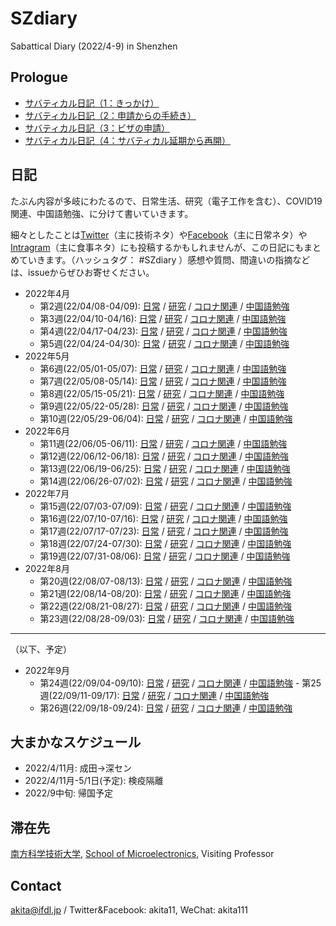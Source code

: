 # SZdiary
Sabattical Diary (2022/4-9) in Shenzhen

## Prologue

- [サバティカル日記（1：きっかけ）](https://note.com/akita11/n/n52348f0d092b)
- [サバティカル日記（2：申請からの手続き）](https://note.com/akita11/n/n8bd2e25d5b19)
- [サバティカル日記（3：ビザの申請）](https://note.com/akita11/n/n400bafc51eb4)
- [サバティカル日記（4：サバティカル延期から再開）](https://note.com/akita11/n/n984411af4c56)


## 日記

たぶん内容が多岐にわたるので、日常生活、研究（電子工作を含む）、COVID19関連、中国語勉強、に分けて書いていきます。

細々としたことは[Twitter](https://twitter.com/akita11)（主に技術ネタ）や[Facebook](https://www.facebook.com/akita11)（主に日常ネタ）や[Intragram](https://www.instagram.com/akita11_/)（主に食事ネタ）にも投稿するかもしれませんが、この日記にもまとめていきます。（ハッシュタグ： #SZdiary ）感想や質問、間違いの指摘などは、issueからぜひお寄せください。

- 2022年4月
  - 第2週(22/04/08-04/09): [日常](diary/diary/2204-2.md) / [研究](diary/research/2204-2.md) / [コロナ関連](diary/covid19/2204-2.md) / [中国語勉強](diary/chinese/2204-2.md)
  - 第3週(22/04/10-04/16): [日常](diary/diary/2204-3.md) / [研究](diary/research/2204-3.md) / [コロナ関連](diary/covid19/2204-3.md) / [中国語勉強](diary/chinese/2204-3.md)
  - 第4週(22/04/17-04/23): [日常](diary/diary/2204-4.md) / [研究](diary/research/2204-4.md) / [コロナ関連](diary/covid19/2204-4.md) / [中国語勉強](diary/chinese/2204-4.md)
  - 第5週(22/04/24-04/30): [日常](diary/diary/2204-5.md) / [研究](diary/research/2204-5.md) / [コロナ関連](diary/covid19/2204-5.md) / [中国語勉強](diary/chinese/2204-5.md)
- 2022年5月
  - 第6週(22/05/01-05/07): [日常](diary/diary/2205-1.md) / [研究](diary/research/2205-1.md) / [コロナ関連](diary/covid19/2205-1.md) / [中国語勉強](diary/chinese/2205-1.md)
  - 第7週(22/05/08-05/14): [日常](diary/diary/2205-2.md) / [研究](diary/research/2205-2.md) / [コロナ関連](diary/covid19/2205-2.md) / [中国語勉強](diary/chinese/2205-2.md)
  - 第8週(22/05/15-05/21): [日常](diary/diary/2205-3.md) / [研究](diary/research/2205-3.md) / [コロナ関連](diary/covid19/2205-3.md) / [中国語勉強](diary/chinese/2205-3.md)
  - 第9週(22/05/22-05/28): [日常](diary/diary/2205-4.md) / [研究](diary/research/2205-4.md) / [コロナ関連](diary/covid19/2205-4.md) / [中国語勉強](diary/chinese/2205-4.md)
  - 第10週(22/05/29-06/04): [日常](diary/diary/2205-5.md) / [研究](diary/research/2205-5.md) / [コロナ関連](diary/covid19/2205-5.md) / [中国語勉強](diary/chinese/2205-5.md)
- 2022年6月
  - 第11週(22/06/05-06/11): [日常](diary/diary/2206-1.md) / [研究](diary/research/2206-1.md) / [コロナ関連](diary/covid19/2206-1.md) / [中国語勉強](diary/chinese/2206-1.md)
  - 第12週(22/06/12-06/18): [日常](diary/diary/2206-2.md) / [研究](diary/research/2206-2.md) / [コロナ関連](diary/covid19/2206-2.md) / [中国語勉強](diary/chinese/2206-2.md)
  - 第13週(22/06/19-06/25): [日常](diary/diary/2206-3.md) / [研究](diary/research/2206-3.md) / [コロナ関連](diary/covid19/2206-3.md) / [中国語勉強](diary/chinese/2206-3.md)
  - 第14週(22/06/26-07/02): [日常](diary/diary/2206-4.md) / [研究](diary/research/2206-4.md) / [コロナ関連](diary/covid19/2206-4.md) / [中国語勉強](diary/chinese/2206-4.md)
- 2022年7月
  - 第15週(22/07/03-07/09): [日常](diary/diary/2207-1.md) / [研究](diary/research/2207-1.md) / [コロナ関連](diary/covid19/2207-1.md) / [中国語勉強](diary/chinese/2207-1.md)
  - 第16週(22/07/10-07/16): [日常](diary/diary/2207-2.md) / [研究](diary/research/2207-2.md) / [コロナ関連](diary/covid19/2207-2.md) / [中国語勉強](diary/chinese/2207-2.md)
  - 第17週(22/07/17-07/23): [日常](diary/diary/2207-3.md) / [研究](diary/research/2207-3.md) / [コロナ関連](diary/covid19/2207-3.md) / [中国語勉強](diary/chinese/2207-3.md)
  - 第18週(22/07/24-07/30): [日常](diary/diary/2207-4.md) / [研究](diary/research/2207-4.md) / [コロナ関連](diary/covid19/2207-4.md) / [中国語勉強](diary/chinese/2207-4.md)
  - 第19週(22/07/31-08/06): [日常](diary/diary/2207-5.md) / [研究](diary/research/2207-5.md) / [コロナ関連](diary/covid19/2207-5.md) / [中国語勉強](diary/chinese/2207-5.md)
- 2022年8月
  - 第20週(22/08/07-08/13): [日常](diary/diary/2208-1.md) / [研究](diary/research/2208-1.md) / [コロナ関連](diary/covid19/2208-1.md) / [中国語勉強](diary/chinese/2208-1.md)
  - 第21週(22/08/14-08/20): [日常](diary/diary/2208-2.md) / [研究](diary/research/2208-2.md) / [コロナ関連](diary/covid19/2208-2.md) / [中国語勉強](diary/chinese/2208-2.md)
  - 第22週(22/08/21-08/27): [日常](diary/diary/2208-3.md) / [研究](diary/research/2208-3.md) / [コロナ関連](diary/covid19/2208-3.md) / [中国語勉強](diary/chinese/2208-3.md)
  - 第23週(22/08/28-09/03): [日常](diary/diary/2208-4.md) / [研究](diary/research/2208-4.md) / [コロナ関連](diary/covid19/2208-4.md) / [中国語勉強](diary/chinese/2208-4.md)
  
***
（以下、予定）
- 2022年9月
  - 第24週(22/09/04-09/10): [日常](diary/diary/2209-1.md) / [研究](diary/research/2209-1.md) / [コロナ関連](diary/covid19/2209-1.md) / [中国語勉強](diary/chinese/2209-1.md)  - 第25週(22/09/11-09/17): [日常](diary/diary/2209-2.md) / [研究](diary/research/2209-2.md) / [コロナ関連](diary/covid19/2209-2.md) / [中国語勉強](diary/chinese/2209-2.md)
  - 第26週(22/09/18-09/24): [日常](diary/diary/2209-3.md) / [研究](diary/research/2209-3.md) / [コロナ関連](diary/covid19/2209-3.md) / [中国語勉強](diary/chinese/2209-3.md)



## 大まかなスケジュール
- 2022/4/11月: 成田→深セン
- 2022/4/11月-5/1日(予定): 検疫隔離
- 2022/9中旬: 帰国予定


## 滞在先

[南方科学技術大学](https://www.sustech.edu.cn/), [School of Microelectronics](https://sme.sustech.edu.cn/en/), Visiting Professor

## Contact

akita@ifdl.jp / Twitter&Facebook: akita11, WeChat: akita111


